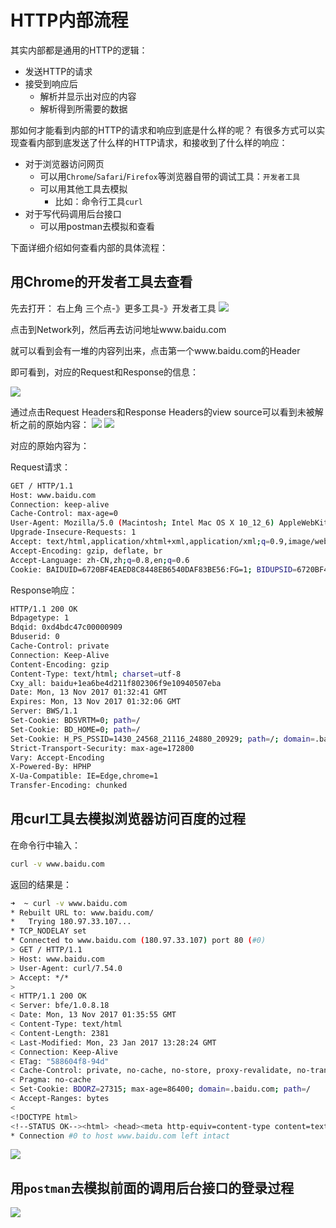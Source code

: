 # HTTP内部流程
其实内部都是通用的HTTP的逻辑：
- 发送HTTP的请求
- 接受到响应后
    - 解析并显示出对应的内容
    - 解析得到所需要的数据

那如何才能看到内部的HTTP的请求和响应到底是什么样的呢？
有很多方式可以实现查看内部到底发送了什么样的HTTP请求，和接收到了什么样的响应：
- 对于浏览器访问网页
    - 可以用`Chrome`/`Safari`/`Firefox`等浏览器自带的调试工具：`开发者工具`
    - 可以用其他工具去模拟
        - 比如：命令行工具`curl`
- 对于写代码调用后台接口
    - 可以用postman去模拟和查看

下面详细介绍如何查看内部的具体流程：

## 用Chrome的开发者工具去查看
先去打开：
右上角 三个点-》更多工具-》开发者工具
![](assets/img/9EED85A6-83B3-42DB-85D5-2B3B3E5F06A5.png)

点击到Network列，然后再去访问地址www.baidu.com

就可以看到会有一堆的内容列出来，点击第一个www.baidu.com的Header

即可看到，对应的Request和Response的信息：

![](assets/img/681BB8D6-73BC-4EAD-804E-4014E5C12299.png)

通过点击Request Headers和Response Headers的view source可以看到未被解析之前的原始内容：
![](assets/img/B7221FAE-3275-4973-88BC-D4E79EB59875.png)
![](assets/img/58E15E6F-F862-4DFA-B248-EA981AB89FE6.png)

对应的原始内容为：

Request请求：
```bash
GET / HTTP/1.1
Host: www.baidu.com
Connection: keep-alive
Cache-Control: max-age=0
User-Agent: Mozilla/5.0 (Macintosh; Intel Mac OS X 10_12_6) AppleWebKit/537.36 (KHTML, like Gecko) Chrome/61.0.3163.100 Safari/537.36
Upgrade-Insecure-Requests: 1
Accept: text/html,application/xhtml+xml,application/xml;q=0.9,image/webp,image/apng,*/*;q=0.8
Accept-Encoding: gzip, deflate, br
Accept-Language: zh-CN,zh;q=0.8,en;q=0.6
Cookie: BAIDUID=6720BF4EAED8C8448EB6540DAF83BE56:FG=1; BIDUPSID=6720BF4EAED8C8448EB6540DAF83BE56; PSTM=1449798993; MCITY=-224%3A; BD_CK_SAM=1; PSINO=3; BD_HOME=0; H_PS_PSSID=1430_24568_21116_24880_20929; BD_UPN=123253
```

Response响应：
```bash
HTTP/1.1 200 OK
Bdpagetype: 1
Bdqid: 0xd4bdc47c00000909
Bduserid: 0
Cache-Control: private
Connection: Keep-Alive
Content-Encoding: gzip
Content-Type: text/html; charset=utf-8
Cxy_all: baidu+1ea6be4d211f802306f9e10940507eba
Date: Mon, 13 Nov 2017 01:32:41 GMT
Expires: Mon, 13 Nov 2017 01:32:06 GMT
Server: BWS/1.1
Set-Cookie: BDSVRTM=0; path=/
Set-Cookie: BD_HOME=0; path=/
Set-Cookie: H_PS_PSSID=1430_24568_21116_24880_20929; path=/; domain=.baidu.com
Strict-Transport-Security: max-age=172800
Vary: Accept-Encoding
X-Powered-By: HPHP
X-Ua-Compatible: IE=Edge,chrome=1
Transfer-Encoding: chunked
```
## 用curl工具去模拟浏览器访问百度的过程

在命令行中输入：
```bash
curl -v www.baidu.com
```
返回的结果是：
```bash
➜  ~ curl -v www.baidu.com
* Rebuilt URL to: www.baidu.com/
*   Trying 180.97.33.107...
* TCP_NODELAY set
* Connected to www.baidu.com (180.97.33.107) port 80 (#0)
> GET / HTTP/1.1
> Host: www.baidu.com
> User-Agent: curl/7.54.0
> Accept: */*
>
< HTTP/1.1 200 OK
< Server: bfe/1.0.8.18
< Date: Mon, 13 Nov 2017 01:35:55 GMT
< Content-Type: text/html
< Content-Length: 2381
< Last-Modified: Mon, 23 Jan 2017 13:28:24 GMT
< Connection: Keep-Alive
< ETag: "588604f8-94d"
< Cache-Control: private, no-cache, no-store, proxy-revalidate, no-transform
< Pragma: no-cache
< Set-Cookie: BDORZ=27315; max-age=86400; domain=.baidu.com; path=/
< Accept-Ranges: bytes
<
<!DOCTYPE html>
<!--STATUS OK--><html> <head><meta http-equiv=content-type content=text/html;charset=utf-8><meta http-equiv=X-UA-Compatible content=IE=Edge><meta content=always name=referrer><link rel=stylesheet type=text/css href=http://s1.bdstatic.com/r/www/cache/bdorz/baidu.min.css><title>百度一下，你就知道</title></head>; <body link=#0000cc> <div id=wrapper> <div id=head> <div class=head_wrapper> <div class=s_form> <div class=s_form_wrapper> <div id=lg> <img hidefocus=true src=//www.baidu.com/img/bd_logo1.png width=270 height=129> </div> <form id=form name=f action=//www.baidu.com/s class=fm> <input type=hidden name=bdorz_come value=1> <input type=hidden name=ie value=utf-8> <input type=hidden name=f value=8> <input type=hidden name=rsv_bp value=1> <input type=hidden name=rsv_idx value=1> <input type=hidden name=tn value=baidu><span class="bg s_ipt_wr"><input id=kw name=wd class=s_ipt value maxlength=255 autocomplete=off autofocus></span><span class="bg s_btn_wr"><input type=submit id=su value=百度一下 class="bg s_btn"></span> </form> </div> </div> <div id=u1> <a href=http://news.baidu.com name=tj_trnews class=mnav>新闻</a> <a href=http://www.hao123.com name=tj_trhao123 class=mnav>hao123</a> <a href=http://map.baidu.com name=tj_trmap class=mnav>地图</a> <a href=http://v.baidu.com name=tj_trvideo class=mnav>视频</a> <a href=http://tieba.baidu.com name=tj_trtieba class=mnav>贴吧</a> <noscript> <a href=http://www.baidu.com/bdorz/login.gif?login&amp;tpl=mn&amp;u=http%3A%2F%2Fwww.baidu.com%2f%3fbdorz_come%3d1 name=tj_login class=lb>登录</a> </noscript> <script>document.write('<a href="http://www.baidu.com/bdorz/login.gif?login&tpl=mn&u=';+ encodeURIComponent(window.location.href+ (window.location.search === "" ? "?" : "&")+ "bdorz_come=1")+ '" name="tj_login" class="lb">登录</a>');</script> <a href=//www.baidu.com/more/ name=tj_briicon class=bri style="display: block;">更多产品</a> </div> </div> </div> <div id=ftCon> <div id=ftConw> <p id=lh> <a href=http://home.baidu.com>关于百度</a>; <a href=http://ir.baidu.com>About Baidu</a> </p> <p id=cp>&copy;2017&nbsp;Baidu&nbsp;<a href=http://www.baidu.com/duty/>使用百度前必读</a>&nbsp; <a href=http://jianyi.baidu.com/ class=cp-feedback>意见反馈</a>&nbsp;京ICP证030173号&nbsp; <img src=//www.baidu.com/img/gs.gif>; </p> </div> </div> </div> </body> </html>
* Connection #0 to host www.baidu.com left intact
```

![](assets/img/1D928B86-A1C2-404B-A682-48332C1F71DF.png)

## 用`postman`去模拟前面的调用后台接口的登录过程
![](assets/img/4ACF224B-4768-406B-B28D-50F8131C38C4.png)



